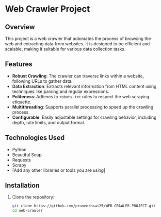 # Web Crawler Project

## Overview

This project is a web crawler that automates the process of browsing the web and extracting data from websites. It is designed to be efficient and scalable, making it suitable for various data collection tasks.

## Features

- **Robust Crawling**: The crawler can traverse links within a website, following URLs to gather data.
- **Data Extraction**: Extracts relevant information from HTML content using techniques like parsing and regular expressions.
- **Politeness**: Adheres to `robots.txt` rules to respect the web scraping etiquette.
- **Multithreading**: Supports parallel processing to speed up the crawling process.
- **Configurable**: Easily adjustable settings for crawling behavior, including depth, rate limits, and output format.

## Technologies Used
- Python
- Beautiful Soup
- Requests
- Scrapy 
- [Add any other libraries or tools you are using]

## Installation

1. Clone the repository:
   ```bash
   git clone https://github.com/praneethsai25/WEB-CRAWLER-PROJECT.git
   cd web-crawler



